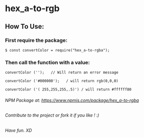 # hex_a-to-rgb

## How To Use:

### First require the package:

```
$ const convertColor = require("hex_a-to-rgba");
```

### Then call the function with a value:

```
convertColor ('');   // Will return an error message

convertColor ('#000000');   / will return rgb(0,0,0)

convertColor ('( 255,255,255,.5)') / will return #ffffff80

```


    
        
            
###### NPM Package at: https://www.npmjs.com/package/hex_a-to-rgba

###### Contribute to the project or fork it if you like ! :)

###### Have fun. XD
